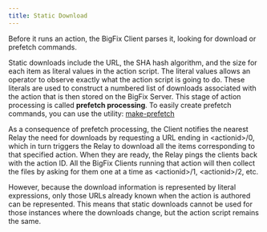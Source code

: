 ```yaml
---
title: Static Download
---
```


Before it runs an action, the BigFix Client parses it, looking for
download or prefetch commands. 

Static downloads include the URL, the SHA hash algorithm, and the size for each item as 
literal values in the action script. 
The literal values allows an operator to observe exactly what the action script is 
going to do.
These literals are used to construct a numbered list of downloads associated with
the action that is then stored on the BigFix Server. 
This stage of action processing is called **prefetch processing**.
To easily create prefetch commands, you can use the utility:
[make-prefetch](https://github.com/bigfix/make-prefetch)



As a consequence of prefetch processing, the Client notifies the nearest Relay the need 
for downloads by requesting a URL ending in &lt;actionid>/0, which in turn triggers the 
Relay to download all the items corresponding to that specified action. 
When they are ready, the Relay pings the clients back with the action ID. All the BigFix 
Clients running that action will then collect the files by asking for them one at a time as
&lt;actionid>/1, &lt;actionid>/2, etc.

However, because the download information is represented by literal expressions,
only those URLs already known when the action is authored can be represented.
This means that static downloads cannot be used for those instances where the
downloads change, but the action script remains the same.

